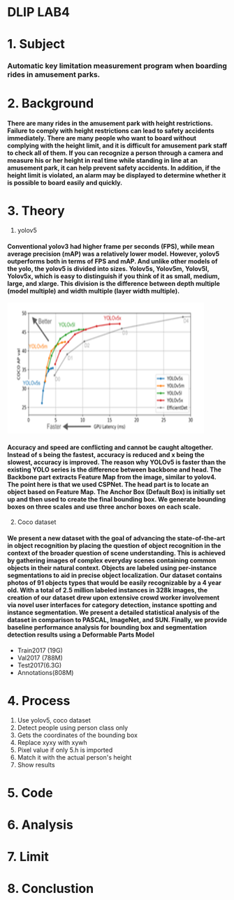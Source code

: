 # DLIP LAB4

# 1. Subject
### Automatic key limitation measurement program when boarding rides in amusement parks.




# 2. Background
#### There are many rides in the amusement park with height restrictions. Failure to comply with height restrictions can lead to safety accidents immediately. There are many people who want to board without complying with the height limit, and it is difficult for amusement park staff to check all of them. If you can recognize a person through a camera and measure his or her height in real time while standing in line at an amusement park, it can help prevent safety accidents. In addition, if the height limit is violated, an alarm may be displayed to determine whether it is possible to board easily and quickly.


# 3. Theory
1. yolov5
#### Conventional yolov3 had higher frame per seconds (FPS), while mean average precision (mAP) was a relatively lower model. However, yolov5 outperforms both in terms of FPS and mAP. And unlike other models of the yolo, the yolov5 is divided into sizes.  Yolov5s, Yolov5m, Yolov5l, Yolov5x, which is easy to distinguish if you think of it as small, medium, large, and xlarge.  This division is the difference between depth multiple (model multiple) and width multiple (layer width multiple).
<img src="./yolov5.png" width="450px" height="300px" title="Yolov5 Performance Comparison Table"></img><br/>
#### Accuracy and speed are conflicting and cannot be caught altogether. Instead of s being the fastest, accuracy is reduced and x being the slowest, accuracy is improved. The reason why YOLOv5 is faster than the existing YOLO series is the difference between backbone and head. The Backbone part extracts Feature Map from the image, similar to yolov4. The point here is that we used CSPNet. The head part is to locate an object based on Feature Map. The Anchor Box (Default Box) is initially set up and then used to create the final bounding box. We generate bounding boxes on three scales and use three anchor boxes on each scale.

2. Coco dataset
#### We present a new dataset with the goal of advancing the state-of-the-art in object recognition by placing the question of object recognition in the context of the broader question of scene understanding. This is achieved by gathering images of complex everyday scenes containing common objects in their natural context. Objects are labeled using per-instance segmentations to aid in precise object localization. Our dataset contains photos of 91 objects types that would be easily recognizable by a 4 year old. With a total of 2.5 million labeled instances in 328k images, the creation of our dataset drew upon extensive crowd worker involvement via novel user interfaces for category detection, instance spotting and instance segmentation. We present a detailed statistical analysis of the dataset in comparison to PASCAL, ImageNet, and SUN. Finally, we provide baseline performance analysis for bounding box and segmentation detection results using a Deformable Parts Model
-	Train2017 (19G)
-	Val2017 (788M)
-	Test2017(6.3G)
-	Annotations(808M)


# 4. Process
1. Use yolov5, coco dataset
2. Detect people using person class only
3. Gets the coordinates of the bounding box
4. Replace xyxy with xywh
5. Pixel value if only 5.h is imported
6. Match it with the actual person's height
7. Show results


# 5. Code

# 6. Analysis

# 7. Limit

# 8. Conclustion
